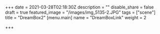 +++
date = 2021-03-28T02:18:30Z
description = ""
disable_share = false
draft = true
featured_image = "/images/img_5135-2.JPG"
tags = ["scene"]
title = "DreamBox2"
[menu.main]
name = "DreamBoxLink"
weight = 2

+++
